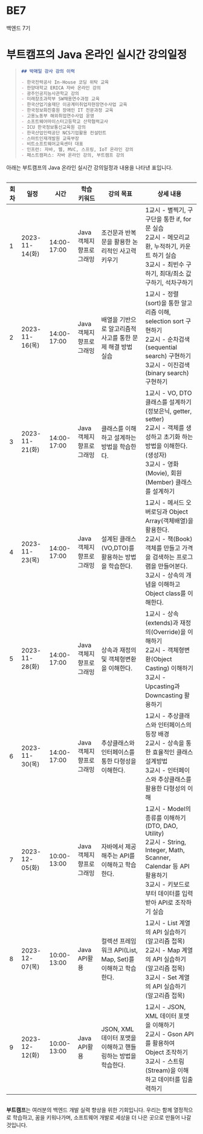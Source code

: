 # BE7
백엔드 7기
# 부트캠프의 Java 온라인 실시간 강의일정
> ```markdown
> ## 박매일 강사 강의 이력
> 
> - 한국전력공사 In-House 코딩 위탁 교육
> - 한양대학교 ERICA 자바 온라인 강의
> - 광주인공지능사관학교 강의
> - 미래창조과학부 SW채용연수과정 교육
> - 한국산업기술재단 이공계미취업자현장연수사업 교육
> - 한국정보화진흥원 장애인 IT 전문과정 교육
> - 고용노동부 해외취업연수사업 운영
> - 소프트웨어마이스터고등학교 산학협력교사
> - ICU 한국정보통신교육원 강의
> - 한국산업인력공단 NCS기업활용 컨설턴트
> - 스마트인재개발원 교육부장
> - 비트소프트웨어교육센터 대표
> - 인프런: 자바, 웹, MVC, 스프링, IoT 온라인 강의
> - 패스트캠퍼스: 자바 온라인 강의, 부트캠프 강의
> ```
아래는 부트캠프의 Java 온라인 실시간 강의일정과 내용을 나타낸 표입니다.
> ```markdown
| 회차 | 일정               | 시간        | 학습 키워드           | 강의 목표                                  | 상세 내용                                                           |
|------|-------------------|-------------|-----------------------|--------------------------------------------|--------------------------------------------------------------------|
| 1    | 2023-11-14(화)    | 14:00-17:00 | Java 객체지향프로그래밍 | 조건문과 반복문을 활용한 논리적인 사고력 키우기 | 1교시 - 별찍기, 구구단을 통한 if, for문 실습<br>2교시 - 메모리교환, 누적하기, 카운트 하기 실습<br>3교시 - 최빈수 구하기, 최대/최소 값 구하기, 석차구하기 |
| 2    | 2023-11-16(목)    | 14:00-17:00 | Java 객체지향프로그래밍 | 배열을 기반으로 알고리즘적 사고를 통한 문제 해결 방법 실습 | 1교시 - 정렬(sort)을 통한 알고리즘 이해, selection sort 구현하기<br>2교시 - 순차검색(sequential search) 구현하기<br>3교시 - 이진검색(binary search) 구현하기 |
| 3    | 2023-11-21(화)    | 14:00-17:00 | Java 객체지향프로그래밍 | 클래스를 이해하고 설계하는 방법을 학습한다.      | 1교시 - VO, DTO 클래스를 설계하기(정보은닉, getter, setter)<br>2교시 - 객체를 생성하고 초기화 하는 방법을 이해한다.(생성자)<br>3교시 - 영화(Movie), 회원(Member) 클래스를 설계하기 |
| 4    | 2023-11-23(목)    | 14:00-17:00 | Java 객체지향프로그래밍 | 설계된 클래스(VO,DTO)를 활용하는 방법을 학습한다. | 1교시 - 메서드 오버로딩과 Object Array(객체배열)을 활용한다.<br>2교시 - 책(Book)객체를 만들고 가격을 검색하는 프로그램을 만들어본다.<br>3교시 - 상속의 개념을 이해하고 Object class를 이해한다. |
| 5    | 2023-11-28(화)    | 14:00-17:00 | Java 객체지향프로그래밍 | 상속과 재정의 및 객체형변환을 이해한다.            | 1교시 - 상속(extends)과 재정의(Override)을 이해하기<br>2교시 - 객체형변환(Object Casting) 이해하기<br>3교시 - Upcasting과 Downcasting 활용하기 |
| 6    | 2023-11-30(목)    | 14:00-17:00 | Java 객체지향프로그래밍 | 추상클래스와 인터페이스를 통한 다형성을 이해한다.   | 1교시 - 추상클래스와 인터페이스의 등장 배경<br>2교시 - 상속을 통한 효율적인 클래스 설계방법<br>3교시 - 인터페이스와 추상클래스를 활용한 다형성의 이해 |
| 7    | 2023-12-05(화)    | 10:00-13:00 | Java 객체지향프로그래밍 | 자바에서 제공해주는 API를 이해하고 학습한다.       | 1교시 - Model의 종류를 이해하기(DTO, DAO, Utility)<br>2교시 - String, Integer, Math, Scanner, Calendar 등 API 활용하기<br>3교시 - 키보드로부터 데이터를 입력받아 API로 조작하기 실습 |
| 8    | 2023-12-07(목)    | 10:00-13:00 | Java API활용         | 컬렉션 프레임워크 API(List, Map, Set)를 이해하고 학습한다. | 1교시 - List 계열의 API 실습하기(알고리즘 접목)<br>2교시 - Map 계열의 API 실습하기(알고리즘 접목)<br>3교시 - Set 계열의 API 실습하기(알고리즘 접목) |
| 9    | 2023-12-12(화)    | 10:00-13:00 | Java API활용         | JSON, XML 데이터 포맷을 이해하고 핸들링하는 방법을 학습한다. | 1교시 - JSON, XML 데이터 포맷을 이해하기<br>2교시 - Gson API를 활용하여 Object 조작하기<br>3교시 - 스트림(Stream)을 이해하고 데이터를 입출력하기 |
> ```
**부트캠프**는 여러분의 백엔드 개발 실력 향상을 위한 기회입니다. 우리는 함께 열정적으로 학습하고, 꿈을 키워나가며, 소프트웨어 개발로 세상을 더 나은 곳으로 만들어 나갈 것입니다.

